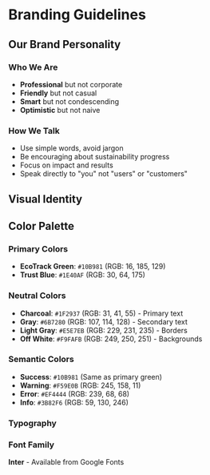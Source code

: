 # Branding Guidelines

## Our Brand Personality

### Who We Are
- **Professional** but not corporate
- **Friendly** but not casual  
- **Smart** but not condescending
- **Optimistic** but not naive

### How We Talk
- Use simple words, avoid jargon
- Be encouraging about sustainability progress
- Focus on impact and results
- Speak directly to "you" not "users" or "customers"

## Visual Identity

## Color Palette

### Primary Colors
- **EcoTrack Green**: `#10B981` (RGB: 16, 185, 129)
- **Trust Blue**: `#1E40AF` (RGB: 30, 64, 175)

### Neutral Colors
- **Charcoal**: `#1F2937` (RGB: 31, 41, 55) - Primary text
- **Gray**: `#6B7280` (RGB: 107, 114, 128) - Secondary text
- **Light Gray**: `#E5E7EB` (RGB: 229, 231, 235) - Borders
- **Off White**: `#F9FAFB` (RGB: 249, 250, 251) - Backgrounds

### Semantic Colors
- **Success**: `#10B981` (Same as primary green)
- **Warning**: `#F59E0B` (RGB: 245, 158, 11)
- **Error**: `#EF4444` (RGB: 239, 68, 68)
- **Info**: `#3B82F6` (RGB: 59, 130, 246)

### Typography

### Font Family
**Inter** - Available from Google Fonts
